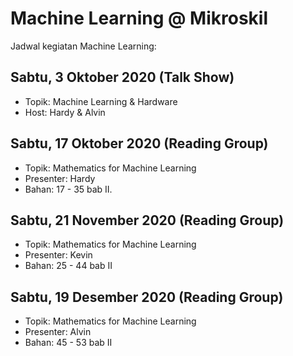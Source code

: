 # Machine Learning @ Mikroskil
Jadwal kegiatan Machine Learning:

## Sabtu, 3 Oktober 2020 (Talk Show)
- Topik: Machine Learning & Hardware
- Host: Hardy & Alvin

## Sabtu, 17 Oktober 2020 (Reading Group)
- Topik: Mathematics for Machine Learning
- Presenter: Hardy
- Bahan: 17 - 35 bab II.

## Sabtu, 21 November 2020 (Reading Group)
- Topik: Mathematics for Machine Learning
- Presenter: Kevin
- Bahan: 25 - 44 bab II

## Sabtu, 19 Desember 2020 (Reading Group)
- Topik: Mathematics for Machine Learning
- Presenter: Alvin
- Bahan: 45 - 53 bab II
